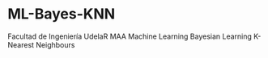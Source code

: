 # ML-Bayes-KNN

Facultad de Ingeniería UdelaR
MAA
Machine Learning 
Bayesian Learning
K- Nearest Neighbours
